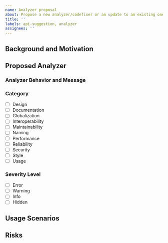 ```yaml
---
name: Analyzer proposal
about: Propose a new analyzer/codefixer or an update to an existing one
title: ''
labels: api-suggestion, analyzer
assignees: ''
---
```


## Background and Motivation

<!--
We welcome new analyzers and codefixers in the ASP.NET repo!

We use the same process to review both new analyzer/codefixer submissions and API proposals. There is an overview of our process [here](https://github.com/dotnet/aspnetcore/blob/main/docs/APIReviewProcess.md). This template will help us gather the information we need to start the review process.

Under this heading, describe the problem that your analyzer is trying to solve. Examples of great motivating scenarios include helping users avoid
performance issues, potentially insecure code, or recommending better APIs for a scenario.
-->

## Proposed Analyzer

### Analyzer Behavior and Message

<!--
Provide a description of when the analyzer will trigger and the associated analyzer message.
-->

<!--
Analyzer categories are derived from the categories documented in https://learn.microsoft.com/dotnet/fundamentals/code-analysis/categories
To select a category, review each category's description and select the best category based on the functionality of your analyzer.

Analyzer severity levels are documented in https://learn.microsoft.com/visualstudio/code-quality/use-roslyn-analyzers#configure-severity-levels
Review the description to observe how the level set on the analyzer will affect build-time and editor behavior and select the best
level for the task.
-->

### Category

- [ ] Design
- [ ] Documentation
- [ ] Globalization
- [ ] Interoperability
- [ ] Maintainability
- [ ] Naming
- [ ] Performance
- [ ] Reliability
- [ ] Security
- [ ] Style
- [ ] Usage

### Severity Level

- [ ] Error
- [ ] Warning
- [ ] Info
- [ ] Hidden

## Usage Scenarios

<!--
Provide code examples that would trigger your analyzer to warn. Identify the spans of code that the analyzer
will be triggered on. When applicable, describe the result of the code fix associated with the change.
-->

## Risks

<!--
Please mention any risks that to your knowledge the API proposal might entail, such as breaking changes, performance regressions, etc.
-->
